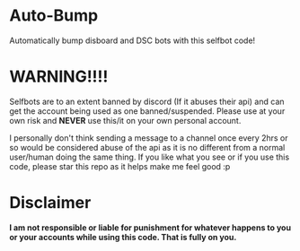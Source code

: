 # Auto-Bump
Automatically bump disboard and DSC bots with this selfbot code!




# WARNING!!!!
Selfbots are to an extent banned by discord (If it abuses their api) and can get the account being used as one banned/suspended. Please use at your own risk and **NEVER** use this/it on your own personal account. 

I personally don't think sending a message to a channel once every 2hrs or so would be considered abuse of the api as it is no different from a normal user/human doing the same thing. If you like what you see or if you use this code, please star this repo as it helps make me feel good :p 


# Disclaimer
**I am not responsible or liable for punishment for whatever happens to you or your accounts while using this code. That is fully on you.**
